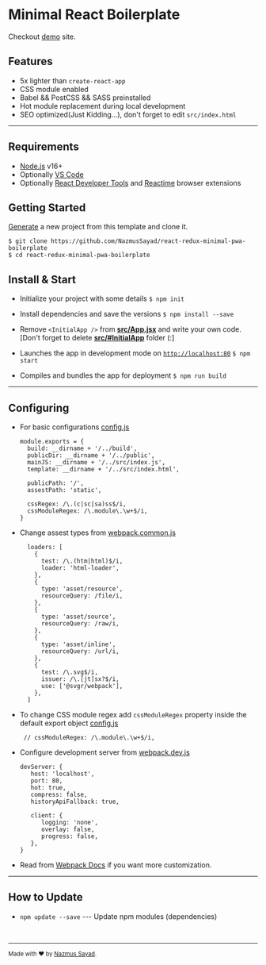 # Minimal React Boilerplate

Checkout [demo](https://react-setup.vercel.app) site.

## Features

- 5x lighter than `create-react-app`
- CSS module enabled
- Babel && PostCSS && SASS preinstalled
- Hot module replacement during local development
- SEO optimized(Just Kidding...), don't forget to edit `src/index.html`

---

## Requirements

- [Node.js](https://nodejs.org/) v16+
- Optionally [VS Code](https://code.visualstudio.com)
- Optionally [React Developer Tools](https://chrome.google.com/webstore/detail/react-developer-tools/fmkadmapgofadopljbjfkapdkoienihi) and [Reactime](https://chrome.google.com/webstore/detail/reactime/cgibknllccemdnfhfpmjhffpjfeidjga) browser extensions

## Getting Started

[Generate](https://github.com/NazmusSayad/react-redux-minimal-pwa-boilerplate/generate) a new project from this template and clone it.

```
$ git clone https://github.com/NazmusSayad/react-redux-minimal-pwa-boilerplate
$ cd react-redux-minimal-pwa-boilerplate
```

## Install & Start

- Initialize your project with some details
  `$ npm init`

- Install dependencies and save the versions
  `$ npm install --save`

- Remove `<InitialApp />` from **[src/App.jsx](/src/App.jsx)** and write your own code. [Don't forget to delete **[src/#InitialApp](/src/#InitialApp)** folder (:]

- Launches the app in development mode on [`http://localhost:80`](http://localhost:80)
  `$ npm start`

- Compiles and bundles the app for deployment
  `$ npm run build`

---

## Configuring

- For basic configurations [config.js](/webpack/config.js)

  ```
  module.exports = {
    build: __dirname + '/../build',
    publicDir: __dirname + '/../public',
    mainJS: __dirname + '/../src/index.js',
    template: __dirname + '/../src/index.html',

    publicPath: '/',
    assestPath: 'static',

    cssRegex: /\.(c|sc|sa)ss$/i,
    cssModuleRegex: /\.module\.\w+$/i,
  }
  ```

- Change assest types from [webpack.common.js](/webpack/webpack.common.js)

  ```
    loaders: [
      {
        test: /\.(htm|html)$/i,
        loader: 'html-loader',
      },
      {
        type: 'asset/resource',
        resourceQuery: /file/i,
      },
      {
        type: 'asset/source',
        resourceQuery: /raw/i,
      },
      {
        type: 'asset/inline',
        resourceQuery: /url/i,
      },
      {
        test: /\.svg$/i,
        issuer: /\.[jt]sx?$/i,
        use: ['@svgr/webpack'],
      },
    ]
  ```

- To change CSS module regex add `cssModuleRegex` property inside the default export object [config.js](/webpack/config.js)

  ```
   // cssModuleRegex: /\.module\.\w+$/i,
  ```

- Configure development server from [webpack.dev.js](/webpack/webpack.dev.js)

  ```
  devServer: {
     host: 'localhost',
     port: 80,
     hot: true,
     compress: false,
     historyApiFallback: true,

     client: {
        logging: 'none',
        overlay: false,
        progress: false,
     },
  }
  ```

- Read from [Webpack Docs](https://webpack/webpack.js.org/configuration) if you want more customization.

---

## How to Update

- `npm update --save` --- Update npm modules (dependencies)

<br/>

---

<sup>Made with ♥ by [Nazmus Sayad](https://github.com/NazmusSayad).
